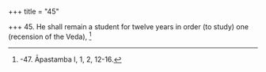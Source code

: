 +++
title = "45"

+++
45. He shall remain a student for twelve years in order (to study) one (recension of the Veda), [^39] 


[^39]:  -47. Āpastamba I, 1, 2, 12-16.
